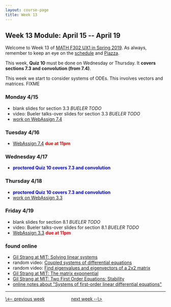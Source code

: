 ```yaml
---
layout: course-page
title: Week 13
---
```


## Week 13 Module: April 15 -- April 19

Welcome to Week 13 of [MATH F302 UX1 in Spring 2019](index.html).  As always, remember to keep an eye on the [schedule](schedule.pdf) and [Piazza](https://piazza.com/uaf/spring2019/math302ux1/home).

This week, **Quiz 10** must be done on Wednesday or Thursday.  It **covers sections 7.3 and convolution (from 7.4)**.

This week we start to consider systems of ODEs.  This involves vectors and matrices.  FIXME

### Monday 4/15
* blank slides for section 3.3 _BUELER TODO_
* video: Bueler talks-over slides for section 3.3 _BUELER TODO_
* [work on WebAssign 7.4](https://www.webassign.net/)

### Tuesday 4/16
* [WebAssign 7.4](https://www.webassign.net/) <span style="color:red">**due at 11pm**</span>

### Wednesday 4/17
* <span style="color:blue">**proctored Quiz 10 covers 7.3 and convolution**</span>

### Thursday 4/18
* <span style="color:blue">**proctored Quiz 10 covers 7.3 and convolution**</span>
* [work on WebAssign 3.3](https://www.webassign.net/)

### Friday 4/19
* blank slides for section 8.1 _BUELER TODO_
* video: Bueler talks-over slides for section 8.1 _BUELER TODO_
* [WebAssign 3.3](https://www.webassign.net/) <span style="color:red">**due at 11pm**</span>

### found online
* [Gil Strang at MIT: Solving linear systems](https://www.mathworks.com/videos/differential-equations-and-linear-algebra-63-solving-linear-systems-117472.html)
* random video: [Coupled systems of differential equations](https://www.youtube.com/watch?v=z3Ag8WF5M_c)
* random video: [Find eigenvalues and eigenvectors of a 2x2 matrix](https://www.youtube.com/watch?v=tXlMbAxbUI4)
* [Gil Strang at MIT: The matrix exponential](https://www.mathworks.com/videos/differential-equations-and-linear-algebra-64-the-matrix-exponential-expat-117473.html)
* [Gil Strang at MIT: Two First Order Equations: Stability](https://www.mathworks.com/videos/differential-equations-and-linear-algebra-32c-two-first-order-equations-stability-117453.html)
* [online notes about "Systems of first-order linear differential equations"](https://www.math.psu.edu/tseng/class/Math251/Notes-LinearSystems.pdf)

<hr>
<a align="left" href="week12">\<-- previous week</a>  &nbsp; &nbsp; &nbsp; &nbsp; &nbsp; &nbsp; &nbsp; &nbsp; &nbsp; &nbsp; <a align="right" href="week14">next week --\></a>
